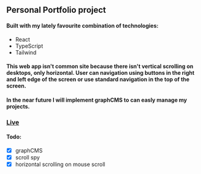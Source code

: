 ## Personal Portfolio project

#### Built with my lately favourite combination of technologies:

- React
- TypeScript
- Tailwind

#### This web app isn't common site because there isn't vertical scrolling on desktops, only horizontal. User can navigation using buttons in the right and left edge of the screen or use standard navigation in the top of the screen.

#### In the near future I will implement graphCMS to can easly manage my projects.

### [Live](https://portfolio-wojtek.vercel.app/)

#### Todo:

- [x] graphCMS
- [x] scroll spy
- [x] horizontal scrolling on mouse scroll
